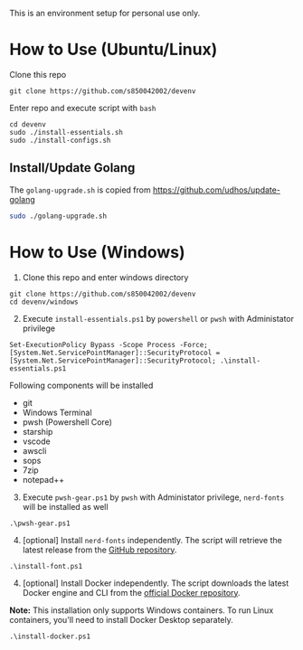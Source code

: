 This is an environment
setup for personal use only.

# **How to Use (Ubuntu/Linux)**
Clone this repo

```
git clone https://github.com/s850042002/devenv
```

Enter repo and execute script with `bash`
```
cd devenv
sudo ./install-essentials.sh
sudo ./install-configs.sh
```

## **Install/Update Golang**
The `golang-upgrade.sh` is copied from https://github.com/udhos/update-golang

```sh
sudo ./golang-upgrade.sh
```

# **How to Use (Windows)**
1. Clone this repo and enter windows directory
```
git clone https://github.com/s850042002/devenv
cd devenv/windows
```

2. Execute `install-essentials.ps1` by `powershell` or `pwsh` with Administator privilege
```
Set-ExecutionPolicy Bypass -Scope Process -Force; [System.Net.ServicePointManager]::SecurityProtocol = [System.Net.ServicePointManager]::SecurityProtocol; .\install-essentials.ps1
```
Following components will be installed
- git
- Windows Terminal
- pwsh (Powershell Core)
- starship
- vscode
- awscli
- sops
- 7zip
- notepad++

3. Execute `pwsh-gear.ps1` by `pwsh` with Administator privilege, `nerd-fonts` will be installed as well
```
.\pwsh-gear.ps1
```

4. [optional] Install `nerd-fonts` independently. The script will retrieve the latest release from the [GitHub repository](https://github.com/ryanoasis/nerd-fonts/).
```
.\install-font.ps1
```


4. [optional] Install Docker independently. The script downloads the latest Docker engine and CLI from the [official Docker repository](https://download.docker.com/win/static/stable/x86_64/). 

**Note:** This installation only supports Windows containers. To run Linux containers, you'll need to install Docker Desktop separately.

```
.\install-docker.ps1
```
